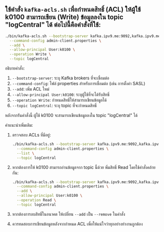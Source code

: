## ใช้คำสั่ง `kafka-acls.sh` เพื่อกำหนดสิทธิ์ (ACL) ให้ผู้ใช้ k0100 สามารถเขียน (Write) ข้อมูลลงใน topic "logCentral" ได้ ต่อไปนี้คือคำสั่งที่ใช้:

```bash
./bin/kafka-acls.sh --bootstrap-server kafka.ipv9.me:9092,kafka.ipv9.me:9093,kafka.ipv9.me:9094 \
  --command-config admin-client.properties \
  --add \
  --allow-principal User:k0100 \
  --operation Write \
  --topic logCentral
```

อธิบายคำสั่ง:
1. `--bootstrap-server`: ระบุ Kafka brokers ที่จะเชื่อมต่อ
2. `--command-config`: ไฟล์ properties สำหรับการเชื่อมต่อ (เช่น การตั้งค่า SASL)
3. `--add`: เพิ่ม ACL ใหม่
4. `--allow-principal User:k0100`: ระบุผู้ใช้ที่จะได้รับสิทธิ์
5. `--operation Write`: กำหนดสิทธิ์ให้สามารถเขียนข้อมูลได้
6. `--topic logCentral`: ระบุ topic ที่จะกำหนดสิทธิ์

หลังจากรันคำสั่งนี้ ผู้ใช้ k0100 จะสามารถเขียนข้อมูลลงใน topic "logCentral" ได้

คำแนะนำเพิ่มเติม:
1. ตรวจสอบ ACLs ที่มีอยู่: 
   ```bash
   ./bin/kafka-acls.sh --bootstrap-server kafka.ipv9.me:9092,kafka.ipv9.me:9093,kafka.ipv9.me:9094 \
     --command-config admin-client.properties \
     --list \
     --topic logCentral
   ```

2. หากต้องการให้ k0100 สามารถอ่านข้อมูลจาก topic นี้ด้วย พิ่มสิทธิ์ Read โดยใช้คำสั่งคล้ายกัน:
   ```bash
   ./bin/kafka-acls.sh --bootstrap-server kafka.ipv9.me:9092,kafka.ipv9.me:9093,kafka.ipv9.me:9094 \
     --command-config admin-client.properties \
     --add \
     --allow-principal User:k0100 \
     --operation Read \
     --topic logCentral
   ```

3. หากต้องการลบสิทธิ์ในอนาคต ให้เปลี่ยน `--add` เป็น `--remove` ในคำสั่ง

4. ควรทดสอบการเขียนข้อมูลหลังจากกำหนด ACL เพื่อให้แน่ใจว่าทุกอย่างทำงานถูกต้อง

